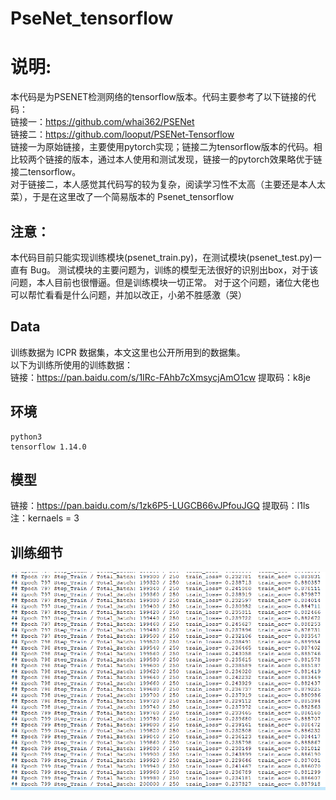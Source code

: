 # PseNet_tensorflow
# 说明:
本代码是为PSENET检测网络的tensorflow版本。代码主要参考了以下链接的代码：<br>
链接一：https://github.com/whai362/PSENet <br>
链接二：https://github.com/looput/PSENet-Tensorflow <br>
链接一为原始链接，主要使用pytorch实现；链接二为tensorflow版本的代码。相比较两个链接的版本，通过本人使用和测试发现，链接一的pytorch效果略优于链接二tensorflow。<br>
对于链接二，本人感觉其代码写的较为复杂，阅读学习性不太高（主要还是本人太菜），于是在这里改了一个简易版本的 Psenet_tensorflow

## 注意：
本代码目前只能实现训练模块(psenet_train.py)，在测试模块(psenet_test.py)一直有 Bug。
测试模块的主要问题为，训练的模型无法很好的识别出box，对于该问题，本人目前也很懵逼。但是训练模块一切正常。
对于这个问题，诸位大佬也可以帮忙看看是什么问题，并加以改正，小弟不胜感激（哭）

## Data
训练数据为 ICPR 数据集，本文这里也公开所用到的数据集。<br>
以下为训练所使用的训练数据：<br>
链接：https://pan.baidu.com/s/1IRc-FAhb7cXmsycjAmO1cw  提取码：k8je 

## 环境
    python3
    tensorflow 1.14.0

## 模型
链接：https://pan.baidu.com/s/1zk6P5-LUGCB66vJPfouJGQ  提取码：l1ls <br>
注：kernaels = 3

## 训练细节

![image](https://github.com/Tian14267/PseNet_tensorflow/blob/master/Images/qqq.png)
